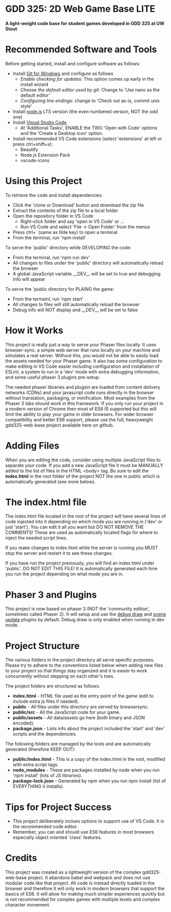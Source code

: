 # GDD 325: 2D Web Game Base LITE
#### A light-weight code base for student games developed in GDD 325 at UW Stout

# Recommended Software and Tools
Before getting started, install and configure software as follows:
- Install [Git for Windows](https://git-scm.com/download/win) and configure as follows
  - _Enable checking for updates_: This option comes up early in the install wizard
  - _Choose the default editor used by git_: Change to 'Use nano as the default editor'
  - _Configuring line endings_: change to 'Check out as-is, commit unix style'
- Install [node.js](https://nodejs.org/) LTS version (the even numbered version, NOT the odd one)
- Install [Visual Studio Code](https://code.visualstudio.com/)
  - At 'Additional Tasks', ENABLE the TWO 'Open with Code' options and the 'Create a Desktop Icon' option.
- Install recommended VS Code extensions (select 'extensions' at left or press ctrl+shift+x):
  - Beautify
  - Node.js Extension Pack
  - vscode-icons

# Using this Project
To retrieve the code and install dependencies:
- Click the 'clone or Download' button and download the zip file
- Extract the contents of the zip file to a local folder
- Open the repository folder in VS Code
  - Right-click folder and say 'open in VS Code' or ...
  - Run VS Code and select 'File -> Open Folder' from the menus
- Press ctrl+` (same as tilde key) to open a terminal
- From the terminal, run 'npm install'

To serve the 'public' directory while DEVELOPING the code:
- From the terminal, run 'npm run dev'
- All changes to files under the 'public' directory will automatically reload the browser
- A global JavaScript variable \_\_DEV__ will be set to true and debugging info will appear

To serve the 'public directory for PLAING the game:
- From the termainl, run 'npm start'
- All changes to files will still automatically reload the browser
- Debug info will NOT display and \_\_DEV__ will be set to false

# How it Works
This project is really just a way to serve your Phaser files locally.  It uses browser-sync: a simple web server that runs
locally on your machine and simulates a real server. Without this, you would not be able to easily load the assets needed
for your Phaser game. It also has some configuration to make editing in VS Code easier including configuration and installation
of ESLint, a system to run in a 'dev' mode with extra debugging information, and some useful phaser 3 plugins pre-setup.

The needed phaser libraries and plugsin are loaded from content delivery networks (CDNs) and your javascript code runs directly
in the browser without translation, packaging, or minification. Most examples from the Phaser 3 labs should work in this framework.
If you only run your project in a modern version of Chrome then most of ES6 IS supported but this will limit the ability to play
your game in older browsers.  For wider browser compatibility and better ES6 support, please use the full, heavyweight 
gdd325-web-base project available here on github.

# Adding Files
When you are editing the code, consider using multiple JavaScript files to separate your code. If you add a new JavaScript file it
must be MANUALLY added to the list of files in the HTML \<body> tag. Be sure to edit the __index.html__ in the root folder of the
project NOT the one in public which is automatically generated (see more below).

# The index.html file
The index.html file located in the root of the project will have several lines of code injected into it depending on which mode
you are running in ('dev' or just 'start'). You can edit it all you want but DO NOT REMOVE THE COMMENTS! These are used as 
automatically located flags for where to inject the needed script lines.

If you make changes to index.html while the server is running you MUST stop the server and restart it to see these changes.

If you have run the project previously, you will find an index.html under 'public'.  DO NOT EDIT THIS FILE! It is automatically
generated each time you run the project depending on what mode you are in.

# Phaser 3 and Plugins
This project is now based on phaser 3 (NOT the 'community edition', sometimes called Phaser 2). It will setup and use the
[debug draw](https://github.com/samme/phaser-plugin-debug-draw) and [scene update](https://github.com/samme/phaser-plugin-update)
plugins by default. Debug draw is only enabled when running in dev mode.

# Project Structure
The various folders in the project directory all serve specific purposes. Please try to adhere to the conventions listed
below when adding new files to your project so that things stay organized and it is easier to work concurrently without
stepping on each other's toes.

The project folders are structured as follows:
* __index.html__ - HTML file used as the entry point of the game (edit to include extra js files if needed).
* __public__ - All files under this directory are served by browsersync.
* __public/src__ - All the JavaScript code for your game.
* __public/assets__ - All data/assets go here (both binary and JSON encoded).
* __package.json__ - Lists info about the project included the 'start' and 'dev' scripts and the dependencies.

The following folders are managed by the tools and are automatically generated (therefore KEEP OUT):
* __public/index.html__ - This is a copy of the index.html in the root, modified with extra script tags.
* __node_modules__ - These are packages installed by node when you run 'npm install' (lots of JS libraries).
* __package-lock.json__ - Generated by npm when you run npm install (list of EVERYTHING it installs).

# Tips for Project Success
- This project deliberately inclues options to support use of VS Code. It is the recommended code editor.
- Remember, you can and should use ES6 features in most browsers especially object oriented 'class' features.

# Credits
This project was created as a lightweight version of the complex gdd325-web-base project. It abandons babel and webpack
and does not use modular code like that project. All code is instead directly loaded in the browser and therefore it will
only work in modern browsers that support the basics of ES6. It will allow for making much simpler experiences quickly
but is not recommended for complex games with multiple levels and complex character movement.
